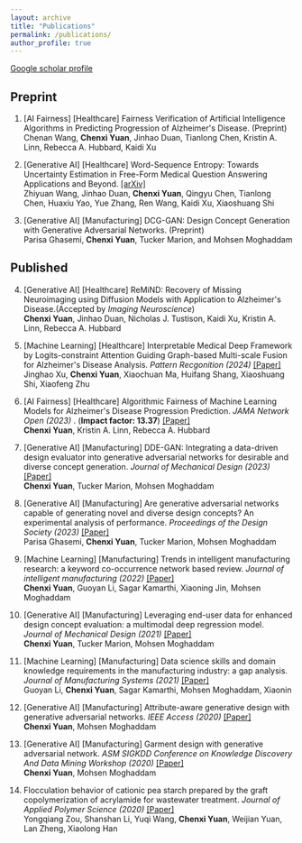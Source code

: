 ```yaml
---
layout: archive
title: "Publications"
permalink: /publications/
author_profile: true
---
```


[Google scholar profile](https://scholar.google.com/citations?user=6rWkFGgAAAAJ&hl=en&oi=ao)

## Preprint

1. [AI Fairness] [Healthcare] Fairness Verification of Artificial Intelligence Algorithms in Predicting Progression of Alzheimer's Disease. (Preprint)<br>
Chenan Wang, **Chenxi Yuan**, Jinhao Duan, Tianlong Chen, Kristin A. Linn, Rebecca A. Hubbard, Kaidi Xu

3. [Generative AI] [Healthcare] Word-Sequence Entropy: Towards Uncertainty Estimation in Free-Form Medical Question Answering Applications and Beyond. [[arXiv]](https://arxiv.org/html/2402.14259v1)<br>
Zhiyuan Wang, Jinhao Duan, **Chenxi Yuan**, Qingyu Chen, Tianlong Chen, Huaxiu Yao, Yue Zhang, Ren Wang, Kaidi Xu, Xiaoshuang Shi

3. [Generative AI] [Manufacturing] DCG-GAN: Design Concept Generation with Generative Adversarial Networks. (Preprint)<br>
Parisa Ghasemi, **Chenxi Yuan**, Tucker Marion, and Mohsen Moghaddam
 

## Published
4. [Generative AI] [Healthcare] ReMiND: Recovery of Missing Neuroimaging using Diffusion Models with Application to Alzheimer's Disease.(Accepted by _Imaging Neuroscience_) <br>
**Chenxi Yuan**, Jinhao Duan, Nicholas J. Tustison, Kaidi Xu, Kristin A. Linn, Rebecca A. Hubbard

5. [Machine Learning] [Healthcare] Interpretable Medical Deep Framework by Logits-constraint Attention Guiding Graph-based Multi-scale Fusion for Alzheimer's Disease Analysis.  <i> _Pattern Recgonition_ (2024)</i> [[Paper]](https://www.sciencedirect.com/science/article/abs/pii/S0031320324002012) <br>
Jinghao Xu, **Chenxi Yuan**, Xiaochuan Ma, Huifang Shang, Xiaoshuang Shi, Xiaofeng Zhu

6. [AI Fairness] [Healthcare] Algorithmic Fairness of Machine Learning Models for Alzheimer's Disease Progression Prediction. <i> _JAMA Network Open_ (2023) </i>. (**Impact factor: 13.37**) [[Paper]](https://jamanetwork.com/journals/jamanetworkopen/fullarticle/2811461)<br>
**Chenxi Yuan**, Kristin A. Linn, Rebecca A. Hubbard

7. [Generative AI] [Manufacturing] DDE-GAN: Integrating a data-driven design evaluator into generative adversarial networks for desirable and diverse concept generation. <i> _Journal of Mechanical Design_ (2023)</i> [[Paper]](https://asmedigitalcollection.asme.org/mechanicaldesign/article-abstract/145/4/041407/1154775/DDE-GAN-Integrating-a-Data-Driven-Design-Evaluator) <br>
**Chenxi Yuan**, Tucker Marion, Mohsen Moghaddam

8. [Generative AI] [Manufacturing] Are generative adversarial networks capable of generating novel and diverse design concepts? An experimental analysis of performance. <i> _Proceedings of the Design Society_ (2023) </i> [[Paper]](https://www.cambridge.org/core/services/aop-cambridge-core/content/view/05D912C74658C40E78C66D2304103C7E/S2732527X23000640a.pdf/div-class-title-are-generative-adversarial-networks-capable-of-generating-novel-and-diverse-design-concepts-an-experimental-analysis-of-performance-div.pdf) <br>
Parisa Ghasemi, **Chenxi Yuan**, Tucker Marion, Mohsen Moghaddam

9. [Machine Learning] [Manufacturing] Trends in intelligent manufacturing research: a keyword co-occurrence network based review. <i> _Journal of intelligent manufacturing_ (2022) </i> [[Paper]](https://link.springer.com/article/10.1007/s10845-021-01885-x) <br>
**Chenxi Yuan**, Guoyan Li, Sagar Kamarthi, Xiaoning Jin, Mohsen Moghaddam

10. [Generative AI] [Manufacturing] Leveraging end-user data for enhanced design concept evaluation: a multimodal deep regression model. <i> _Journal of Mechanical Design_ (2021)</i> [[Paper]](https://asmedigitalcollection.asme.org/mechanicaldesign/article/144/2/021403/1119449) <br>
**Chenxi Yuan**, Tucker Marion, Mohsen Moghaddam

11. [Machine Learning] [Manufacturing] Data science skills and domain knowledge requirements in the manufacturing industry: a gap analysis. <i> _Journal of Manufacturing Systems_ (2021) </i> [[Paper]](https://www.sciencedirect.com/science/article/pii/S0278612521001448) <br>
Guoyan Li, **Chenxi Yuan**, Sagar Kamarthi, Mohsen Moghaddam, Xiaonin

12. [Generative AI] [Manufacturing] Attribute-aware generative design with generative adversarial networks. <i> _IEEE Access_ (2020) </i> [[Paper]](https://ieeexplore.ieee.org/iel7/6287639/8948470/09229421.pdf) <br>
**Chenxi Yuan**, Mohsen Moghaddam

13. [Generative AI] [Manufacturing] Garment design with generative adversarial network. <i> _ASM SIGKDD Conference on Knowledge Discovery And Data Mining Workshop_ (2020) </i> [[Paper]](https://arxiv.org/pdf/2007.10947) <br>
**Chenxi Yuan**, Mohsen Moghaddam

14. Flocculation behavior of cationic pea starch prepared by the graft copolymerization of acrylamide for wastewater treatment. <i> _Journal of Applied Polymer Science_ (2020) </i> [[Paper]](https://onlinelibrary.wiley.com/doi/abs/10.1002/app.43922) <br>
Yongqiang Zou, Shanshan Li, Yuqi Wang, **Chenxi Yuan**, Weijian Yuan, Lan Zheng, Xiaolong Han
